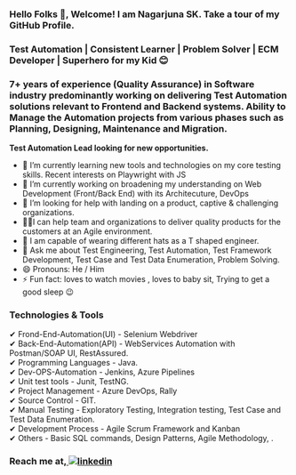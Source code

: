 
### Hello Folks 👋, Welcome! I am Nagarjuna SK. Take a tour of my GitHub Profile.
### Test Automation | Consistent Learner | Problem Solver | ECM Developer | Superhero for my Kid 😊
### 7+ years of experience (Quality Assurance) in Software industry predominantly working on delivering Test Automation solutions relevant to Frontend and Backend systems. Ability to Manage the Automation projects from various phases such as Planning, Designing, Maintenance and Migration.

<b>Test Automation Lead looking for new opportunities.</b>


- 🌱 I’m currently learning new tools and technologies on my core testing skills. Recent interests on Playwright with JS
- 🔭 I’m currently working on broadening my understanding on Web Development (Front/Back End) with its Architecuture, DevOps
- 🤔 I’m looking for help with landing on a product, captive & challenging organizations.
- 🧑‍💻I can help team and organizations to deliver quality products for the customers at an Agile environment.
- 🎩 I am capable of wearing different hats as a T shaped engineer.
- 💬 Ask me about Test Engineering, Test Automation, Test Framework Development, Test Case and Test Data Enumeration, Problem Solving. 
- 😄 Pronouns: He / Him 
- ⚡ Fun fact: loves to watch movies , loves to baby sit, Trying to get a good sleep :wink:  


### Technologies & Tools

✔ Frond-End-Automation(UI)  - Selenium Webdriver<br>
✔ Back-End-Automation(API)  - WebServices Automation with Postman/SOAP UI, RestAssured.<br>
✔ Programming Languages     - Java.<br>
✔ Dev-OPS-Automation        - Jenkins, Azure Pipelines<br>
✔ Unit test tools           - Junit, TestNG.<br>
✔ Project Management        - Azure DevOps, Rally<br>
✔ Source Control            - GIT.<br>
✔ Manual Testing            - Exploratory Testing, Integration testing, Test Case and Test Data Enumeration.<br>
✔ Development Process       - Agile Scrum Framework and Kanban<br>
✔ Others                    - Basic SQL commands, Design Patterns, Agile Methodology, .<br>


### Reach me at,<a href="https://www.linkedin.com/in/nagarjuna-sk-80214b169/" rel="nofollow noreferrer">  <img src="https://img.shields.io/badge/LinkedIn-0077B5?style=for-the-badge&logo=linkedin&logoColor=white" alt="linkedin"></a> &nbsp;
   










